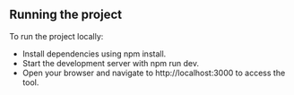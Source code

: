 ## Running the project

To run the project locally:

* Install dependencies using npm install.
* Start the development server with npm run dev.
* Open your browser and navigate to http://localhost:3000 to access the tool.
